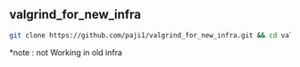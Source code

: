 ## valgrind_for_new_infra

```sh
git clone https://github.com/paji1/valgrind_for_new_infra.git && cd valgrind_for_new_infra && ./installer
```
*note : not Working in old infra
